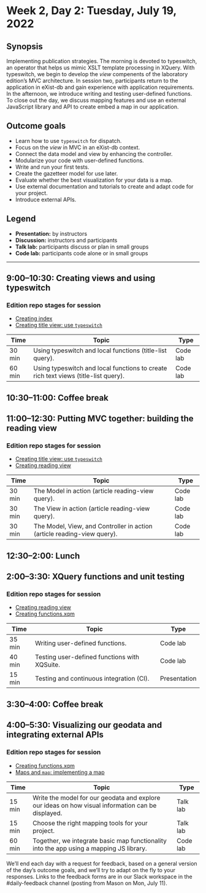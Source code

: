 # Week 2, Day 2: Tuesday, July 19, 2022
## Synopsis

Implementing publication strategies. The morning is devoted to typeswitch, an
                operator that helps us mimic XSLT template processing in XQuery. With typeswitch, we
                begin to develop the *view* compenents of the laboratory edition’s MVC architecture.
                In session two, participants return to the application in eXist-db and gain
                experience with application requirements. In the afternoon, we introduce writing and
                testing user-defined functions. To close out the day, we discuss mapping features
                and use an external JavaScript library and API to create embed a map in our
                application.

## Outcome goals
* Learn how to use `typeswitch` for dispatch.
* Focus on the *view* in MVC in an eXist-db context.
* Connect the data model and view by enhancing the controller.
* Modularize your code with user-defined functions.
* Write and run your first tests.
* Create the gazetteer model for use later.
* Evaluate whether the best visualization for your data is a map.
* Use external documentation and tutorials to create and adapt code for your project.
* Introduce external APIs.

## Legend

* **Presentation:** by instructors
* **Discussion:** instructors and participants
* **Talk lab:** participants discuss or plan in small groups
* **Code lab:** participants code alone or in small groups

* * *
## 9:00–10:30: Creating views and using typeswitch


### Edition repo stages for session

* [Creating index](https://github.com/Pittsburgh-NEH-Institute/placeholder)
* [Creating title view: use `typeswitch`](https://github.com/Pittsburgh-NEH-Institute/placeholder)

Time | Topic | Type
---- | ---- | ---- 
30 min | Using typeswitch and local functions (title-list query). | Code lab
60 min | Using typeswitch and local functions to create rich text views (title-list query). | Code lab

## 10:30–11:00: Coffee break

## 11:00–12:30: Putting MVC together: building the reading view


### Edition repo stages for session

* [Creating title view: use `typeswitch`](https://github.com/Pittsburgh-NEH-Institute/placeholder)
* [Creating reading view](https://github.com/Pittsburgh-NEH-Institute/placeholder)

Time | Topic | Type
---- | ---- | ---- 
30 min | The Model in action (article reading-view query). | Code lab
30 min | The View in action (article reading-view query). | Code lab
30 min | The Model, View, and Controller in action (article reading-view query). | Code lab

## 12:30–2:00: Lunch

## 2:00–3:30: XQuery functions and unit testing


### Edition repo stages for session

* [Creating reading view](https://github.com/Pittsburgh-NEH-Institute/placeholder)
* [Creating functions.xqm](https://github.com/Pittsburgh-NEH-Institute/placeholder)

Time | Topic | Type
---- | ---- | ---- 
35 min | Writing user-defined functions. | Code lab
40 min | Testing user-defined functions with XQSuite. | Code lab
15 min | Testing and continuous integration (CI). | Presentation

## 3:30–4:00: Coffee break

## 4:00–5:30: Visualizing our geodata and integrating external APIs


### Edition repo stages for session

* [Creating functions.xqm](https://github.com/Pittsburgh-NEH-Institute/placeholder)
* [Maps and `map`: implementing a map](https://github.com/Pittsburgh-NEH-Institute/placeholder)

Time | Topic | Type
---- | ---- | ---- 
15 min | Write the model for our geodata and explore our ideas on how visual information can be displayed. | Talk lab
15 min | Choose the right mapping tools for your project. | Talk lab
60 min | Together, we integrate basic map functionality into the app using a mapping JS library. | Code lab

We’ll end each day with a request for feedback, based on a general version of the day’s outcome goals, and we’ll try to adapt on the fly to your responses. Links to the feedback forms are in our Slack workspace in the #daily-feedback channel (posting from Mason on Mon, July 11).